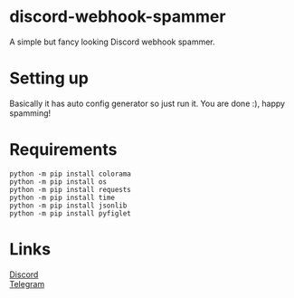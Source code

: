 # discord-webhook-spammer
 A simple but fancy looking Discord webhook spammer.
# Setting up
Basically it has auto config generator so just run it.
You are done :), happy spamming!
# Requirements
```
python -m pip install colorama
python -m pip install os
python -m pip install requests
python -m pip install time
python -m pip install jsonlib
python -m pip install pyfiglet
```
# Links
[Discord](https://discord.gg/MRNuVCXuTS)<br />
[Telegram](https://t.me/kwaytv)<br />